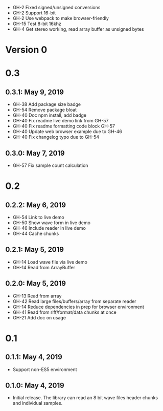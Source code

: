 - GH-2 Fixed signed/unsigned conversions
- GH-2 Support 16-bit
- GH-2 Use webpack to make browser-friendly
- GH-15 Test 8-bit 16khz
- GH-4 Get stereo working, read array buffer as unsigned bytes

# Version 0

# 0.3

## 0.3.1: May 9, 2019

- GH-38 Add package size badge
- GH-54 Remove package bloat
- GH-40 Doc npm install, add badge
- GH-40 Fix readme live demo link from GH-57
- GH-40 Fix readme formatting code block GH-57
- GH-40 Update web browser example due to GH-46
- GH-40 Fix changelog typo due to GH-54

## 0.3.0: May 7, 2019

- GH-57 Fix sample count calculation

# 0.2

## 0.2.2: May 6, 2019

- GH-54 Link to live demo
- GH-50 Show wave form in live demo
- GH-46 Include reader in live demo
- GH-44 Cache chunks

## 0.2.1: May 5, 2019

- GH-14 Load wave file via live demo
- GH-14 Read from ArrayBuffer

## 0.2.0: May 5, 2019

- GH-13 Read from array
- GH-42 Read large files/buffers/array from separate reader
- GH-14 Reduce dependencies in prep for browser environment
- GH-41 Read from riff/format/data chunks at once
- GH-21 Add doc on usage

# 0.1

## 0.1.1: May 4, 2019

- Support non-ES5 environment

## 0.1.0: May 4, 2019

- Initial release. The library can read an 8 bit wave files header chunks and individual samples.
